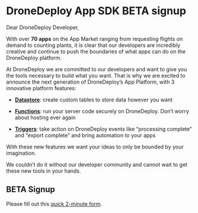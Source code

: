 # DroneDeploy App SDK BETA signup

Dear DroneDeploy Developer,

With over **70 apps** on the App Market ranging from requesting flights on demand to counting plants, it is clear that our developers are incredibly creative and continue to push the boundaries of what apps can do on the DroneDeploy platform.


At DroneDeploy we are committed to our developers and want to give you the tools necessary to build what you want. That is why we are excited to announce the next generation of DroneDeploy’s App Platform, with 3 innovative platform features: 

* [**Datastore**](datastore.md): create custom tables to store data however you want

* [**Functions**](functions.md): run your server code securely on DroneDeploy. Don’t worry about hosting ever again

* [**Triggers**](triggers.md): take action on DroneDeploy events like “processing complete” and “export complete” and bring automation to your apps


With these new features we want your ideas to only be bounded by your imagination.

We couldn’t do it without our developer community and cannot wait to get these new tools in your hands.

## BETA Signup

Please fill out this [quick 2-minute form](https://goo.gl/forms/p8PiAzxO15pdbyQB2).